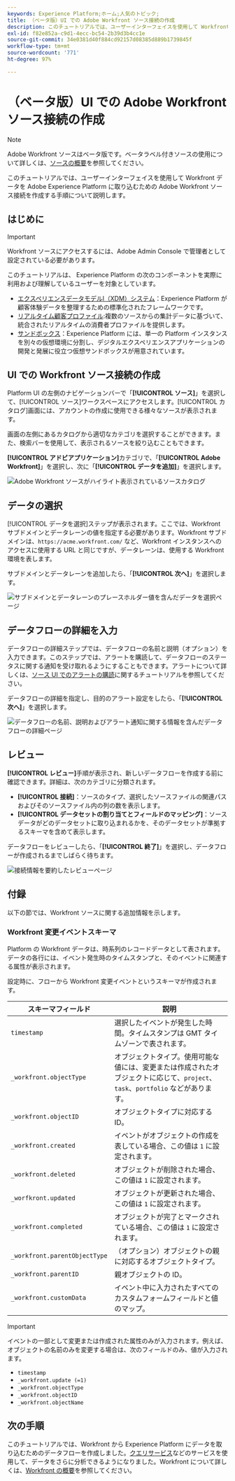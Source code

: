 ```yaml
---
keywords: Experience Platform;ホーム;人気のトピック;
title: （ベータ版）UI での Adobe Workfront ソース接続の作成
description: このチュートリアルでは、ユーザーインターフェイスを使用して Workfront データを Adobe Experience Platform に取り込むための Adobe Workfront ソース接続を作成する手順について説明します。
exl-id: f82e852a-c9d1-4ecc-bc54-2b39d3b4cc1e
source-git-commit: 34e0381d40f884cd92157d08385d889b1739845f
workflow-type: tm+mt
source-wordcount: '771'
ht-degree: 97%

---
```


# （ベータ版）UI での Adobe Workfront ソース接続の作成

>[!NOTE]
>
>Adobe Workfront ソースはベータ版です。ベータラベル付きソースの使用について詳しくは、[ソースの概要](../../../../home.md#terms-and-conditions)を参照してください。

このチュートリアルでは、ユーザーインターフェイスを使用して Workfront データを Adobe Experience Platform に取り込むための Adobe Workfront ソース接続を作成する手順について説明します。

## はじめに

>[!IMPORTANT]
>
>Workfront ソースにアクセスするには、Adobe Admin Console で管理者として設定されている必要があります。

このチュートリアルは、 Experience Platform の次のコンポーネントを実際に利用および理解しているユーザーを対象としています。

* [エクスペリエンスデータモデルl（XDM）システム](../../../../../xdm/home.md)：Experience Platform が顧客体験データを整理するための標準化されたフレームワークです。
* [リアルタイム顧客プロファイル](../../../../../profile/home.md):複数のソースからの集計データに基づいて、統合されたリアルタイムの消費者プロファイルを提供します。
* [サンドボックス](../../../../../sandboxes/home.md)：Experience Platform には、単一の Platform インスタンスを別々の仮想環境に分割し、デジタルエクスペリエンスアプリケーションの開発と発展に役立つ仮想サンドボックスが用意されています。

## UI での Workfront ソース接続の作成

Platform UI の左側のナビゲーションバーで「**[!UICONTROL ソース]**」を選択して、[!UICONTROL ソース]ワークスペースにアクセスします。[!UICONTROL カタログ]画面には、アカウントの作成に使用できる様々なソースが表示されます。

画面の左側にあるカタログから適切なカテゴリを選択することができます。また、検索バーを使用して、表示されるソースを絞り込むこともできます。

**[!UICONTROL アドビアプリケーション]**&#x200B;カテゴリで、「**[!UICONTROL Adobe Workfront]**」を選択し、次に「**[!UICONTROL データを追加]**」を選択します。

![Adobe Workfront ソースがハイライト表示されているソースカタログ](../../../../images/tutorials/create/workfront/catalog.png)

## データの選択

[!UICONTROL データを選択]ステップが表示されます。ここでは、Workfront サブドメインとデータレーンの値を指定する必要があります。Workfront サブドメインは、`https://acme.workfront.com/` など、Workfront インスタンスへのアクセスに使用する URL と同じですが、データレーンは、使用する Workfront 環境を表します。

サブドメインとデータレーンを追加したら、「**[!UICONTROL 次へ]**」を選択します。

![サブドメインとデータレーンのプレースホルダー値を含んだデータを選択ページ](../../../../images/tutorials/create/workfront/select-data.png)

## データフローの詳細を入力

データフローの詳細ステップでは、データフローの名前と説明（オプション）を入力できます。このステップでは、アラートを購読して、データフローのステータスに関する通知を受け取れるようにすることもできます。アラートについて詳しくは、[ソース UI でのアラートの購読](../../alerts.md)に関するチュートリアルを参照してください。

データフローの詳細を指定し、目的のアラート設定をしたら、「**[!UICONTROL 次へ]**」を選択します。

![データフローの名前、説明およびアラート通知に関する情報を含んだデータフローの詳細ページ](../../../../images/tutorials/create/workfront/dataflow-detail.png)

## レビュー

**[!UICONTROL レビュー]**&#x200B;手順が表示され、新しいデータフローを作成する前に確認できます。詳細は、次のカテゴリに分類されます。

* **[!UICONTROL 接続]**：ソースのタイプ、選択したソースファイルの関連パスおよびそのソースファイル内の列の数を表示します。
* **[!UICONTROL データセットの割り当てとフィールドのマッピング]**：ソースデータがどのデータセットに取り込まれるかを、そのデータセットが準拠するスキーマを含めて表示します。

データフローをレビューしたら、「**[!UICONTROL 終了]**」を選択し、データフローが作成されるまでしばらく待ちます。

![接続情報を要約したレビューページ](../../../../images/tutorials/create/workfront/review.png)

## 付録

以下の節では、Workfront ソースに関する追加情報を示します。

### Workfront 変更イベントスキーマ

Platform の Workfront データは、時系列のレコードデータとして表されます。データの各行には、イベント発生時のタイムスタンプと、そのイベントに関連する属性が表示されます。

設定時に、フローから Workfront 変更イベントというスキーマが作成されます。

| スキーマフィールド | 説明 |
| --- | --- |
| `timestamp` | 選択したイベントが発生した時間。タイムスタンプは GMT タイムゾーンで表されます。 |
| `_workfront.objectType` | オブジェクトタイプ。使用可能な値には、変更または作成されたオブジェクトに応じて、`project`、`task`、`portfolio` などがあります。 |
| `_workfront.objectID` | オブジェクトタイプに対応する ID。 |
| `_workfront.created` | イベントがオブジェクトの作成を表している場合、この値は `1` に設定されます。 |
| `_workfront.deleted` | オブジェクトが削除された場合、この値は `1` に設定されます。 |
| `_worfkront.updated` | オブジェクトが更新された場合、この値は `1` に設定されます。 |
| `_workfront.completed` | オブジェクトが完了とマークされている場合、この値は `1` に設定されます。 |
| `_workfront.parentObjectType` | （オプション）オブジェクトの親に対応するオブジェクトタイプ。 |
| `_workfront.parentID` | 親オブジェクトの ID。 |
| `_workfront.customData` | イベント中に入力されたすべてのカスタムフォームフィールドと値のマップ。 |

>[!IMPORTANT]
>
>イベントの一部として変更または作成された属性のみが入力されます。例えば、オブジェクトの名前のみを変更する場合は、次のフィールドのみ、値が入力されます。<ul><li>`timestamp`</li><li>`_workfront.update (=1)`</li><li>`_workfront.objectType`</li><li>`_workfront.objectID`</li><li>`_workfront.objectName`</li></ul>

## 次の手順

このチュートリアルでは、Workfront から Experience Platform にデータを取り込むためのデータフローを作成しました。[クエリサービス](../../../../../query-service/home.md)などのサービスを使用して、データをさらに分析できるようになりました。Workfront について詳しくは、[Workfront の概要](../../../../connectors/adobe-applications/workfront.md)を参照してください。

